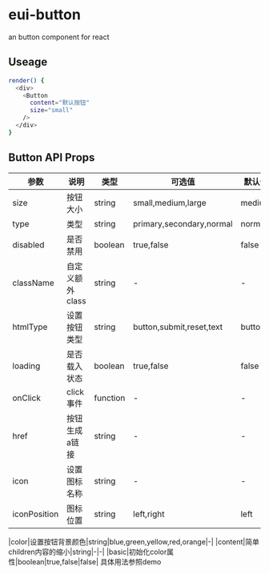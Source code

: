 
# eui-button

an button component for react


## Useage
```sh
render() {
  <div>
    <Button 
      content="默认按钮"
      size="small"
    />
  </div>
}
```

## Button API Props

|参数|说明|类型|可选值|默认值|
|----|----|----|----|------|
|size|按钮大小|string|small,medium,large|medium|
|type|类型|string|primary,secondary,normal|normal|
|disabled|是否禁用|boolean|true,false|false|
|className|自定义额外class|string|-|-|
|htmlType|设置按钮类型|string|button,submit,reset,text|button|
|loading|是否载入状态|boolean|true,false|false|
|onClick|click事件|function|-|-|
|href|按钮生成a链接|string|-|-|
|icon|设置图标名称|string|-|-|
|iconPosition|图标位置|string|left,right|left|



|color|设置按钮背景颜色|string|blue,green,yellow,red,orange|-|
|content|简单children内容的缩小|string|-|-|
|basic|初始化color属性|boolean|true,false|false|
具体用法参照demo
